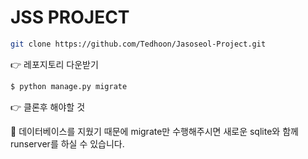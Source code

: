 # JSS PROJECT

```bash
git clone https://github.com/Tedhoon/Jasoseol-Project.git
```
👉 레포지토리 다운받기

```bash
$ python manage.py migrate
```
👉 클론후 해야할 것

👀 데이터베이스를 지웠기 때문에 migrate만 수행해주시면 새로운 sqlite와 함께 runserver를 하실 수 있습니다.